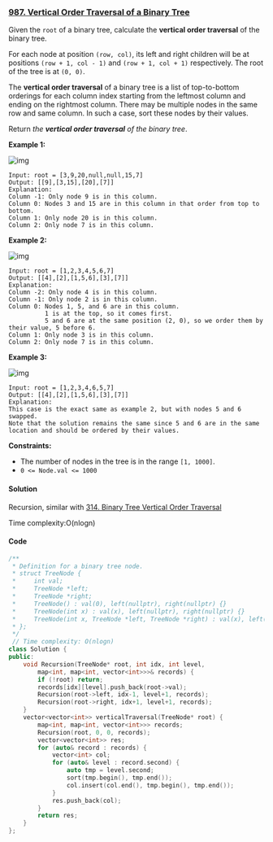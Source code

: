 ### [987. Vertical Order Traversal of a Binary Tree](https://leetcode.com/problems/vertical-order-traversal-of-a-binary-tree/)

Given the `root` of a binary tree, calculate the **vertical order traversal** of the binary tree.

For each node at position `(row, col)`, its left and right children will be at positions `(row + 1, col - 1)` and `(row + 1, col + 1)` respectively. The root of the tree is at `(0, 0)`.

The **vertical order traversal** of a binary tree is a list of top-to-bottom orderings for each column index starting from the leftmost column and ending on the rightmost column. There may be multiple nodes in the same row and same column. In such a case, sort these nodes by their values.

Return *the **vertical order traversal** of the binary tree*.

 

**Example 1:**

![img](https://assets.leetcode.com/uploads/2021/01/29/vtree1.jpg)

```
Input: root = [3,9,20,null,null,15,7]
Output: [[9],[3,15],[20],[7]]
Explanation:
Column -1: Only node 9 is in this column.
Column 0: Nodes 3 and 15 are in this column in that order from top to bottom.
Column 1: Only node 20 is in this column.
Column 2: Only node 7 is in this column.
```

**Example 2:**

![img](https://assets.leetcode.com/uploads/2021/01/29/vtree2.jpg)

```
Input: root = [1,2,3,4,5,6,7]
Output: [[4],[2],[1,5,6],[3],[7]]
Explanation:
Column -2: Only node 4 is in this column.
Column -1: Only node 2 is in this column.
Column 0: Nodes 1, 5, and 6 are in this column.
          1 is at the top, so it comes first.
          5 and 6 are at the same position (2, 0), so we order them by their value, 5 before 6.
Column 1: Only node 3 is in this column.
Column 2: Only node 7 is in this column.
```

**Example 3:**

![img](https://assets.leetcode.com/uploads/2021/01/29/vtree3.jpg)

```
Input: root = [1,2,3,4,6,5,7]
Output: [[4],[2],[1,5,6],[3],[7]]
Explanation:
This case is the exact same as example 2, but with nodes 5 and 6 swapped.
Note that the solution remains the same since 5 and 6 are in the same location and should be ordered by their values.
```

 

**Constraints:**

- The number of nodes in the tree is in the range `[1, 1000]`.
- `0 <= Node.val <= 1000`

#### Solution

Recursion, similar with [314. Binary Tree Vertical Order Traversal](https://leetcode.com/problems/binary-tree-vertical-order-traversal/)

Time complexity:O(nlogn)

#### Code

```c++
/**
 * Definition for a binary tree node.
 * struct TreeNode {
 *     int val;
 *     TreeNode *left;
 *     TreeNode *right;
 *     TreeNode() : val(0), left(nullptr), right(nullptr) {}
 *     TreeNode(int x) : val(x), left(nullptr), right(nullptr) {}
 *     TreeNode(int x, TreeNode *left, TreeNode *right) : val(x), left(left), right(right) {}
 * };
 */
 // Time complexity: O(nlogn)
class Solution {
public:
    void Recursion(TreeNode* root, int idx, int level, 
        map<int, map<int, vector<int>>>& records) {
        if (!root) return;
        records[idx][level].push_back(root->val);
        Recursion(root->left, idx-1, level+1, records);
        Recursion(root->right, idx+1, level+1, records);
    }
    vector<vector<int>> verticalTraversal(TreeNode* root) {
        map<int, map<int, vector<int>>> records;
        Recursion(root, 0, 0, records);
        vector<vector<int>> res;
        for (auto& record : records) {
            vector<int> col;
            for (auto& level : record.second) {
                auto tmp = level.second;
                sort(tmp.begin(), tmp.end());
                col.insert(col.end(), tmp.begin(), tmp.end());
            }
            res.push_back(col);
        }
        return res;
    }
};
```



